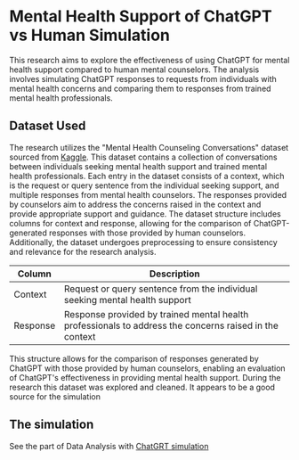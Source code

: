 # Mental Health Support of ChatGPT vs Human Simulation

This research aims to explore the effectiveness of using ChatGPT for mental health support compared to human mental counselors. 
The analysis involves simulating ChatGPT responses to requests from individuals with mental health concerns and comparing them to responses from trained mental health professionals. 


## Dataset Used

The research utilizes the "Mental Health Counseling Conversations" dataset sourced from [Kaggle](https://www.kaggle.com/datasets/thedevastator/nlp-mental-health-conversations). This dataset contains a collection of conversations between individuals seeking mental health support and trained mental health professionals. Each entry in the dataset consists of a context, which is the request or query sentence from the individual seeking support, and multiple responses from mental health counselors. The responses provided by counselors aim to address the concerns raised in the context and provide appropriate support and guidance. The dataset structure includes columns for context and response, allowing for the comparison of ChatGPT-generated responses with those provided by human counselors. Additionally, the dataset undergoes preprocessing to ensure consistency and relevance for the research analysis.

| Column   | Description                                   |
|----------|-----------------------------------------------|
| Context  | Request or query sentence from the individual seeking mental health support |
| Response | Response provided by trained mental health professionals to address the concerns raised in the context |
  
This structure allows for the comparison of responses generated by ChatGPT with those provided by human counselors, enabling an evaluation of ChatGPT's effectiveness in providing mental health support.
During the research this dataset was explored and cleaned. It appears to be a good source for the simulation

## The simulation

See the part of Data Analysis with [ChatGRT simulation](../3_data_analysis/chatgpt_simulation) 
